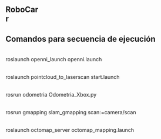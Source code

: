 ## RoboCar <br />r
## Comandos para secuencia de ejecución 

<br />roslaunch openni_launch openni.launch

<br />roslaunch pointcloud_to_laserscan start.launch

<br />rosrun odometria Odometria_Xbox.py

<br />rosrun gmapping slam_gmapping scan:=camera/scan

<br />roslaunch octomap_server octomap_mapping.launch 
